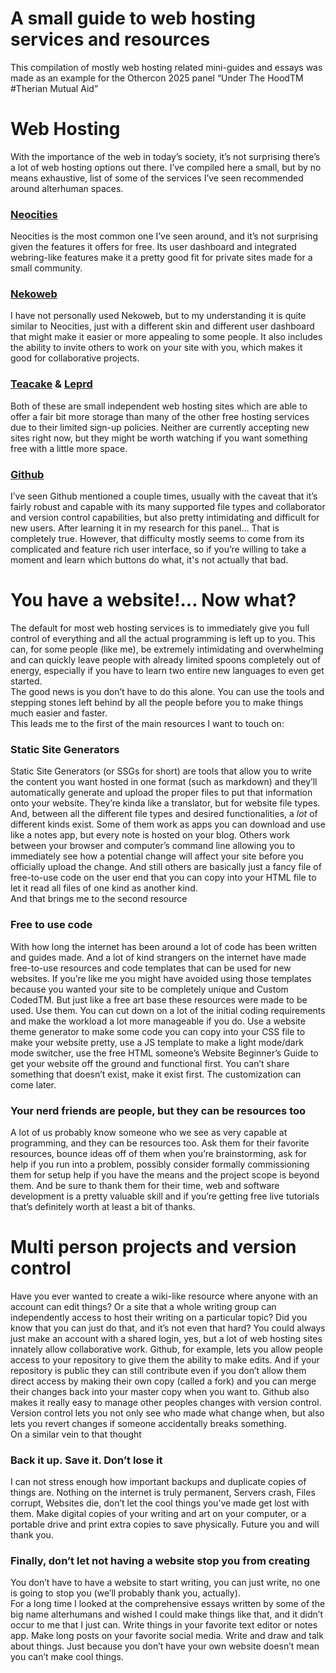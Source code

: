 # A small guide to web hosting services and resources

This compilation of mostly web hosting related mini-guides and essays was made as an example for the Othercon 2025 panel “Under The HoodTM \#Therian Mutual Aid”

# Web Hosting

With the importance of the web in today’s society, it’s not surprising there’s a lot of web hosting options out there.  I’ve compiled here a small, but by no means exhaustive, list of some of the services I’ve seen recommended around alterhuman spaces.

### [Neocities](https://neocities.org/)

Neocities is the most common one I’ve seen around, and it’s not surprising given the features it offers for free.  Its user dashboard and integrated webring-like features make it a pretty good fit for private sites made for a small community.

### [Nekoweb](https://nekoweb.org/)

I have not personally used Nekoweb, but to my understanding it is quite similar to Neocities, just with a different skin and different user dashboard that might make it easier or more appealing to some people.  It also includes the ability to invite others to work on your site with you, which makes it good for collaborative projects.

### [Teacake](https://teacake.org/) & [Leprd](https://leprd.space/)

Both of these are small independent web hosting sites which are able to offer a fair bit more storage than many of the other free hosting services due to their limited sign-up policies.  Neither are currently accepting new sites right now, but they might be worth watching if you want something free with a little more space.

### [Github](https://github.com/)

I’ve seen Github mentioned a couple times, usually with the caveat that it’s fairly robust and capable with its many supported file types and collaborator and version control capabilities, but also pretty intimidating and difficult for new users.  After learning it in my research for this panel… That is completely true.  However, that difficulty mostly seems to come from its complicated and feature rich user interface, so if you’re willing to take a moment and learn which buttons do what, it's not actually that bad.

# You have a website\!...  Now what?

The default for most web hosting services is to immediately give you full control of everything and all the actual programming is left up to you.  This can, for some people (like me), be extremely intimidating and overwhelming and can quickly leave people with already limited spoons completely out of energy, especially if you have to learn two entire new languages to even get started.  
The good news is you don’t have to do this alone.  You can use the tools and stepping stones left behind by all the people before you to make things much easier and faster.  
This leads me to the first of the main resources I want to touch on:

### Static Site Generators

Static Site Generators (or SSGs for short) are tools that allow you to write the content you want hosted in one format (such as markdown) and they’ll automatically generate and upload the proper files to put that information onto your website.  They’re kinda like a translator, but for website file types.  And, between all the different file types and desired functionalities, a *lot* of different kinds exist.  Some of them work as apps you can download and use like a notes app, but every note is hosted on your blog.  Others work between your browser and computer’s command line allowing you to immediately see how a potential change will affect your site before you officially upload the change.  And still others are basically just a fancy file of free-to-use code on the user end that you can copy into your HTML file to let it read all files of one kind as another kind.  
And that brings me to the second resource

### Free to use code

With how long the internet has been around a lot of code has been written and guides made.  And a lot of kind strangers on the internet have made free-to-use resources and code templates that can be used for new websites.  If you’re like me you might have avoided using those templates because you wanted your site to be completely unique and Custom CodedTM.  But just like a free art base these resources were made to be used.  Use them.  You can cut down on a lot of the initial coding requirements and make the workload a lot more manageable if you do.  Use a website theme generator to make some code you can copy into your CSS file to make your website pretty, use a JS template to make a light mode/dark mode switcher, use the free HTML someone’s Website Beginner’s Guide to get your website off the ground and functional first.  You can’t share something that doesn’t exist, make it exist first.  The customization can come later.

### Your nerd friends are people, but they can be resources too

A lot of us probably know someone who we see as very capable at programming, and they can be resources too.  Ask them for their favorite resources, bounce ideas off of them when you’re brainstorming, ask for help if you run into a problem, possibly consider formally commissioning them for setup help if you have the means and the project scope is beyond them.  And be sure to thank them for their time, web and software development is a pretty valuable skill and if you’re getting free live tutorials that’s definitely worth at least a bit of thanks.

# Multi person projects and version control

Have you ever wanted to create a wiki-like resource where anyone with an account can edit things?  Or a site that a whole writing group can independently access to host their writing on a particular topic?  Did you know that you can just do that, and it’s not even that hard?  You could always just make an account with a shared login, yes, but a lot of web hosting sites innately allow collaborative work.  Github, for example, lets you allow people access to your repository to give them the ability to make edits.  And if your repository is public they can still contribute even if you don’t allow them direct access by making their own copy (called a fork) and you can merge their changes back into your master copy when you want to.  Github also makes it really easy to manage other peoples changes with version control.  Version control lets you not only see who made what change when, but also lets you revert changes if someone accidentally breaks something.  
On a similar vein to that thought

### Back it up.  Save it.  Don’t lose it

I can not stress enough how important backups and duplicate copies of things are.  Nothing on the internet is truly permanent, Servers crash, Files corrupt, Websites die, don’t let the cool things you’ve made get lost with them.  Make digital copies of your writing and art on your computer, or a portable drive and print extra copies to save physically.  Future you and will thank you.

### Finally, don’t let not having a website stop you from creating

You don’t have to have a website to start writing, you can just write, no one is going to stop you (we’ll probably thank you, actually).  
For a long time I looked at the comprehensive essays written by some of the big name alterhumans and wished I could make things like that, and it didn’t occur to me that I just can.  Write things in your favorite text editor or notes app.  Make long posts on your favorite social media.  Write and draw and talk about things.  Just because you don’t have your own website doesn’t mean you can’t make cool things.
